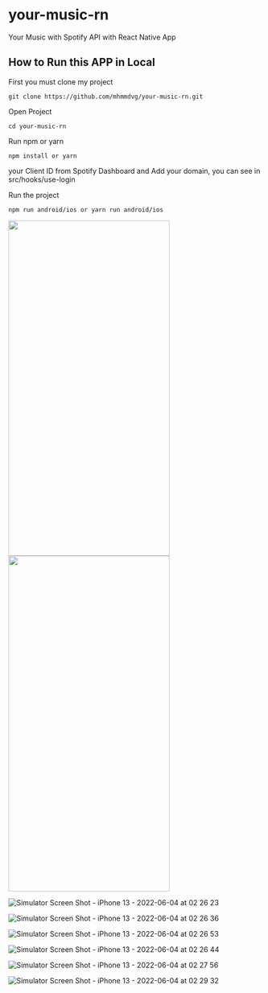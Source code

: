 # your-music-rn
Your Music with Spotify API with React Native App

## How to Run this APP in Local

First you must clone my project

```
git clone https://github.com/mhmmdvg/your-music-rn.git
```
Open Project

```
cd your-music-rn
```

Run npm or yarn

```
npm install or yarn
```

your Client ID from Spotify Dashboard and Add your domain, you can see in src/hooks/use-login


Run the project

```
npm run android/ios or yarn run android/ios
```
<img width="320" height="667" src="https://user-images.githubusercontent.com/57744555/171942158-c857f861-05fa-4ff3-bc02-1f447a7d8025.png"> <img width="320" height="667" src="https://user-images.githubusercontent.com/57744555/171942245-74453b16-23cb-4a12-b109-e2ffa4ffb721.png">



![Simulator Screen Shot - iPhone 13 - 2022-06-04 at 02 26 23](https://user-images.githubusercontent.com/57744555/171942245-74453b16-23cb-4a12-b109-e2ffa4ffb721.png)

![Simulator Screen Shot - iPhone 13 - 2022-06-04 at 02 26 36](https://user-images.githubusercontent.com/57744555/171942264-6b1bc09f-b776-4220-bdfa-891ac2ed347e.png)

![Simulator Screen Shot - iPhone 13 - 2022-06-04 at 02 26 53](https://user-images.githubusercontent.com/57744555/171942287-df773f90-1968-454c-a531-24b92c20c336.png)

![Simulator Screen Shot - iPhone 13 - 2022-06-04 at 02 26 44](https://user-images.githubusercontent.com/57744555/171942316-a313cb5b-21a6-4643-9b41-82677bd47d10.png)

![Simulator Screen Shot - iPhone 13 - 2022-06-04 at 02 27 56](https://user-images.githubusercontent.com/57744555/171942334-bc57524d-00ab-4980-8e94-698c48e8cf8d.png)

![Simulator Screen Shot - iPhone 13 - 2022-06-04 at 02 29 32](https://user-images.githubusercontent.com/57744555/171942348-756af0de-2722-4c04-b400-8a03422e6c86.png)

